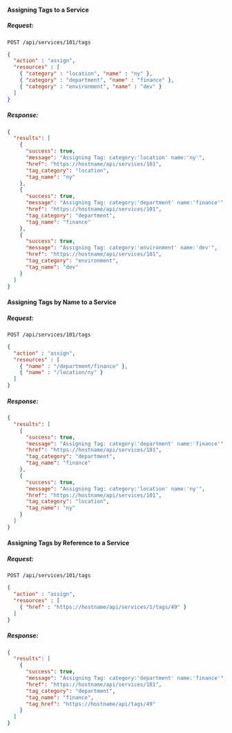 #### Assigning Tags to a Service

##### Request:

    POST /api/services/101/tags

``` json
{
  "action" : "assign",
  "resources" : [
    { "category" : "location", "name" : "ny" },
    { "category" : "department", "name" : "finance" },
    { "category" : "environment", "name" : "dev" }
  ]
}
```

##### Response:

``` json
{
  "results": [
    {
      "success": true,
      "message": "Assigning Tag: category:'location' name:'ny'",
      "href": "https://hostname/api/services/101",
      "tag_category": "location",
      "tag_name": "ny"
    },
    {
      "success": true,
      "message": "Assigning Tag: category:'department' name:'finance'",
      "href": "https://hostname/api/services/101",
      "tag_category": "department",
      "tag_name": "finance"
    },
    {
      "success": true,
      "message": "Assigning Tag: category:'environment' name:'dev'",
      "href": "https://hostname/api/services/101",
      "tag_category": "environment",
      "tag_name": "dev"
    }
  ]
}
```

#### Assigning Tags by Name to a Service

##### Request:

    POST /api/services/101/tags

``` json
{
  "action" : "assign",
  "resources" : [
    { "name" : "/department/finance" },
    { "name" : "/location/ny" }
  ]
}
```

##### Response:

``` json
{
  "results": [
    {
      "success": true,
      "message": "Assigning Tag: category:'department' name:'finance'",
      "href": "https://hostname/api/services/101",
      "tag_category": "department",
      "tag_name": "finance"
    },
    {
      "success": true,
      "message": "Assigning Tag: category:'location' name:'ny'",
      "href": "https://hostname/api/services/101",
      "tag_category": "location",
      "tag_name": "ny"
    }
  ]
}
```

#### Assigning Tags by Reference to a Service

##### Request:

    POST /api/services/101/tags

``` json
{
  "action" : "assign",
  "resources" : [
    { "href" : "https://hostname/api/services/1/tags/49" }
  ]
}
```

##### Response:

``` json
{
  "results": [
    {
      "success": true,
      "message": "Assigning Tag: category:'department' name:'finance'",
      "href": "https://hostname/api/services/101",
      "tag_category": "department",
      "tag_name": "finance",
      "tag_href": "https://hostname/api/tags/49"
    }
  ]
}
```
